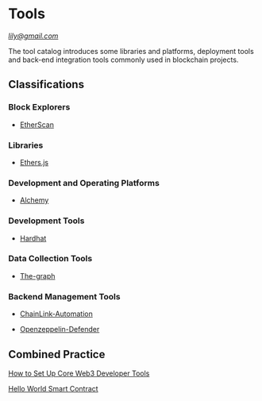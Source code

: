 # Tools

*lily@gmail.com*

The tool catalog introduces some libraries and platforms, deployment tools and back-end integration tools commonly used in blockchain projects.

## Classifications

### Block Explorers

- [EtherScan](./etherScan.md)

### Libraries

- [Ethers.js](./ethers.md)

### Development and Operating Platforms

- [Alchemy](./alchemy.md)

### Development Tools

- [Hardhat](./hardHat.md)

### Data Collection Tools

- [The-graph](./the-graph.md)

### Backend Management Tools

- [ChainLink-Automation](./chainlink-automation.md)
 
- [Openzeppelin-Defender](./openzeppelin-defender.md)



## Combined Practice

[How to Set Up Core Web3 Developer Tools](https://docs.alchemy.com/docs/how-to-set-up-core-web3-developer-tools)

[Hello World Smart Contract](https://docs.alchemy.com/docs/hello-world-smart-contract)

